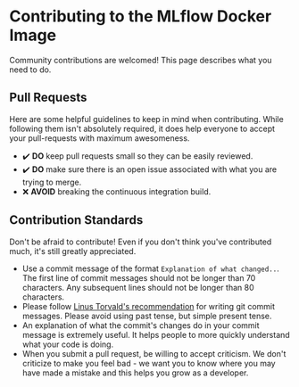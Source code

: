 # Contributing to the MLflow Docker Image

Community contributions are welcomed! This page describes what you need to do.

## Pull Requests

Here are some helpful guidelines to keep in mind when contributing.  While following them isn't absolutely required, it does help everyone to accept your pull-requests with maximum awesomeness.

- :heavy_check_mark: **DO** keep pull requests small so they can be easily reviewed.
- :heavy_check_mark: **DO** make sure there is an open issue associated with what you are trying to merge.
- :x: **AVOID** breaking the continuous integration build.

## Contribution Standards

Don't be afraid to contribute! Even if you don't think you've contributed much, it's still greatly appreciated.

- Use a commit message of the format `Explanation of what changed..`. The first line of commit messages should not be longer than 70 characters. Any subsequent lines should not be longer than 80 characters.
- Please follow [Linus Torvald's recommendation](https://github.com/torvalds/subsurface-for-dirk/blob/a48494d2fbed58c751e9b7e8fbff88582f9b2d02/README#L88) for writing git commit messages. Please avoid using past tense, but simple present tense.
- An explanation of what the commit's changes do in your commit message is extremely useful. It helps people to more quickly understand what your code is doing.
- When you submit a pull request, be willing to accept criticism. We don't criticize to make you feel bad - we want you to know where you may have made a mistake and this helps you grow as a developer.
